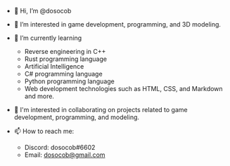 - 👋 Hi, I’m @dosocob

- 👀 I’m interested in game development, programming, and 3D modeling.

- 🌱 I’m currently learning 
  - Reverse engineering in C++
  - Rust programming language
  - Artificial Intelligence
  - C# programming language
  - Python programming language
  - Web development technologies such as HTML, CSS, and Markdown and more.
- 🤝 I'm interested in collaborating on projects related to game development, programming, and modeling.

- 📫 How to reach me: 
  - Discord: dosocob#6602
  - Email: dosocob@gmail.com

